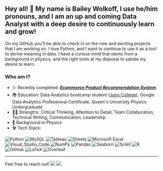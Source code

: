 ## Hey all! :wave: My name is Bailey Wolkoff, I use he/him pronouns, and I am an up and coming Data Analyst with a deep desire to continuously learn and grow!

On my GitHub you'll be able to check in on the new and exciting projects that I am working on. I love Python, and I want to continue to use it as a tool to derive meaning in data. I have a curious mind that stems from a background in physics, and the right tools at my disposal to satiate my desire to learn. 
### Who am I?<br>
* 🩺 Recently completed: [***Ecommerce Product Recommendation System***](https://github.com/baileywolkoff/Olist-Recommender-System)
* 📚 Education: Data Analytics bootcamp student ([Juno College](https://github.com/HackerYou)), Google Data Analytics Professional Certificate,[](https://www.google.com/url?sa=i&url=https%3A%2F%2Fen.wikipedia.org%2Fwiki%2FFile%3AQueen%2527s_Golden_Gaels_Logo.svg&psig=AOvVaw1B0R8CCHUTtYnHaDDAoh7J&ust=1651774616579000&source=images&cd=vfe&ved=0CAwQjRxqFwoTCOjQ8ou6xvcCFQAAAAAdAAAAABAD) Queen's University Physics Undergraduate <br>
* 💪🏻 Strengths: Critical Thinking, Attention to Detail, Team Collaboration, Technical Writing, Communication, Leadership<br>
* 🧮 Background in Physics<br>
* 🛠 Tech Stack:

![Python](https://img.shields.io/badge/python-3670A0?style=for-the-badge&logo=python&logoColor=ffdd54)
![MySQL](https://img.shields.io/badge/mysql-%2300f.svg?style=for-the-badge&logo=mysql&logoColor=white)
![Tableau](https://img.shields.io/badge/Tableau-E97627?style=for-the-badge&logo=Tableau&logoColor=white) 
![Sheets](https://img.shields.io/badge/Google%20Sheets-34A853?style=for-the-badge&logo=google-sheets&logoColor=white) 
![Microsoft Excel](https://img.shields.io/badge/Microsoft_Excel-217346?style=for-the-badge&logo=microsoft-excel&logoColor=white) 
![Visual_Studio_Code](https://img.shields.io/badge/Visual_Studio_Code-0078D4?style=for-the-badge&logo=visual%20studio%20code&logoColor=white) 
![NumPy](https://img.shields.io/badge/Numpy-777BB4?style=for-the-badge&logo=numpy&logoColor=white) 
![Pandas](https://img.shields.io/badge/Pandas-2C2D72?style=for-the-badge&logo=pandas&logoColor=white) 
![Seaborn](https://img.shields.io/badge/Seaborn-239120?style=for-the-badge&logo=seaborn&logoColor=white) 
![Scikit](https://img.shields.io/badge/scikit_learn-F7931E?style=for-the-badge&logo=scikit-learn&logoColor=white)
![R](https://img.shields.io/badge/r-%23276DC3.svg?style=for-the-badge&logo=r&logoColor=white)
![GitHub](https://img.shields.io/badge/GitHub-100000?style=for-the-badge&logo=github&logoColor=white) 
![LaTeX](https://img.shields.io/badge/LaTeX-47A141?style=for-the-badge&logo=LaTeX&logoColor=white)
![Overleaf](https://img.shields.io/badge/Overleaf-47A141?style=for-the-badge&logo=Overleaf&logoColor=white)
<br>
**** 

Feel free to reach out!   <a href="mailto:wolkoff.97@gmail.com?"><img src="https://img.shields.io/badge/gmail-%23DD0031.svg?&style=for-the-badge&logo=gmail&logoColor=white"/></a> <a href="https://www.linkedin.com/in/bailey-wolkoff/">
    <img src="https://img.shields.io/badge/linkedin-%230077B5.svg?&style=for-the-badge&logo=linkedin&logoColor=white" /></a>

